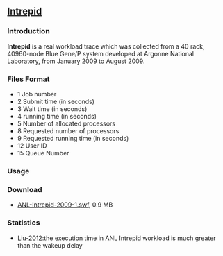 [Intrepid](http://www.cs.huji.ac.il/labs/parallel/workload/l_anl_int/)
---


### Introduction

**Intrepid** is a real workload trace which was collected from a 40 rack, 40960-node Blue Gene/P system developed at Argonne National Laboratory, from January 2009 to August 2009. 


### Files Format
- 1 Job number
- 2 Submit time (in seconds)
- 3 Wait time (in seconds)
- 4 running time (in seconds)
- 5 Number of allocated processors
- 8 Requested number of processors
- 9 Requested running time (in seconds)
- 12 User ID
- 15 Queue Number

### Usage

### Download
- [ANL-Intrepid-2009-1.swf](http://www.cs.huji.ac.il/labs/parallel/workload/l_anl_int/ANL-Intrepid-2009-1.swf.gz), 0.9 MB 


### Statistics
- [Liu-2012](http://ieeexplore.ieee.org/xpl/abstractCitations.jsp?arnumber=6427509&tag=1):the execution time in ANL Intrepid workload is much greater than the wakeup delay
